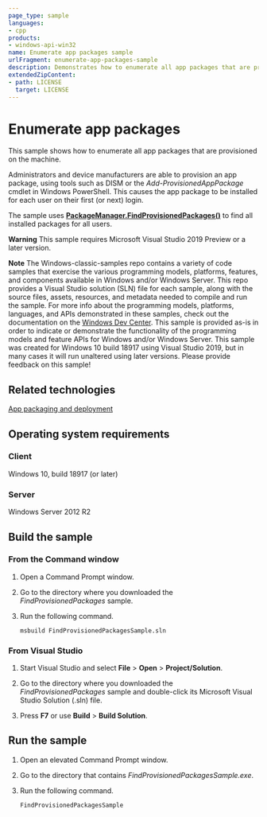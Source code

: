 ```yaml
---
page_type: sample
languages:
- cpp
products:
- windows-api-win32
name: Enumerate app packages sample
urlFragment: enumerate-app-packages-sample
description: Demonstrates how to enumerate all app packages that are provisioned on the machine. 
extendedZipContent:
- path: LICENSE
  target: LICENSE
---
```


# Enumerate app packages

This sample shows how to enumerate all app packages that are provisioned on the machine.

Administrators and device manufacturers are able to provision an app package, using tools such as DISM or the *Add-ProvisionedAppPackage* cmdlet in Windows PowerShell. This causes the app package to be installed for each user on their first (or next) login.

The sample uses [**PackageManager.FindProvisionedPackages()**](https://docs.microsoft.com/en-us/uwp/api/Windows.Management.Deployment.PackageManager) to find all installed packages for all users.

**Warning**  This sample requires Microsoft Visual Studio 2019 Preview or a later version.

**Note**  The Windows-classic-samples repo contains a variety of code samples that exercise the various programming models, platforms, features, and components available in Windows and/or Windows Server. This repo provides a Visual Studio solution (SLN) file for each sample, along with the source files, assets, resources, and metadata needed to compile and run the sample. For more info about the programming models, platforms, languages, and APIs demonstrated in these samples, check out the documentation on the [Windows Dev Center](https://dev.windows.com). This sample is provided as-is in order to indicate or demonstrate the functionality of the programming models and feature APIs for Windows and/or Windows Server. This sample was created for Windows 10 build 18917 using Visual Studio 2019, but in many cases it will run unaltered using later versions. Please provide feedback on this sample!

## Related technologies

[App packaging and deployment](http://msdn.microsoft.com/en-us/library/windows/desktop/hh446593)

## Operating system requirements

### Client

Windows 10, build 18917 (or later)

### Server

Windows Server 2012 R2

## Build the sample

### From the Command window

1.  Open a Command Prompt window.

2.  Go to the directory where you downloaded the *FindProvisionedPackages* sample.

3.  Run the following command.

    `msbuild FindProvisionedPackagesSample.sln`

### From Visual Studio

1.  Start Visual Studio and select **File** \> **Open** \> **Project/Solution**.

2.  Go to the directory where you downloaded the *FindProvisionedPackages* sample and double-click its Microsoft Visual Studio Solution (.sln) file.

3.  Press **F7** or use **Build** \> **Build Solution**.

## Run the sample

1.  Open an elevated Command Prompt window.

2.  Go to the directory that contains *FindProvisionedPackagesSample.exe*.

3.  Run the following command.

    `FindProvisionedPackagesSample`


